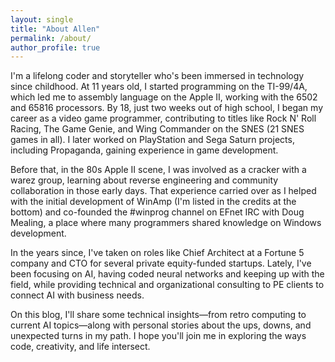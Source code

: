 ```yaml
---
layout: single
title: "About Allen"
permalink: /about/
author_profile: true
---
```


I'm a lifelong coder and storyteller who's been immersed in technology since childhood. At 11 years old, I started programming on the TI-99/4A, which led me to assembly language on the Apple II, working with the 6502 and 65816 processors. By 18, just two weeks out of high school, I began my career as a video game programmer, contributing to titles like Rock N' Roll Racing, The Game Genie, and Wing Commander on the SNES (21 SNES games in all). I later worked on PlayStation and Sega Saturn projects, including Propaganda, gaining experience in game development.

Before that, in the 80s Apple II scene, I was involved as a cracker with a warez group, learning about reverse engineering and community collaboration in those early days. That experience carried over as I helped with the initial development of WinAmp (I'm listed in the credits at the bottom) and co-founded the #winprog channel on EFnet IRC with Doug Mealing, a place where many programmers shared knowledge on Windows development.

In the years since, I've taken on roles like Chief Architect at a Fortune 5 company and CTO for several private equity-funded startups. Lately, I've been focusing on AI, having coded neural networks and keeping up with the field, while providing technical and organizational consulting to PE clients to connect AI with business needs.

On this blog, I'll share some technical insights—from retro computing to current AI topics—along with personal stories about the ups, downs, and unexpected turns in my path. I hope you'll join me in exploring the ways code, creativity, and life intersect.

